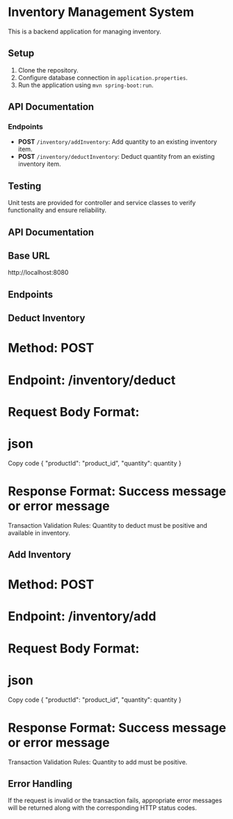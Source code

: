# Inventory Management System

This is a backend application for managing inventory.

## Setup

1. Clone the repository.
2. Configure database connection in `application.properties`.
3. Run the application using `mvn spring-boot:run`.

## API Documentation

### Endpoints

- **POST** `/inventory/addInventory`: Add quantity to an existing inventory item.
- **POST** `/inventory/deductInventory`: Deduct quantity from an existing inventory item.

## Testing

Unit tests are provided for controller and service classes to verify functionality and ensure reliability.


## API Documentation

## Base URL

http://localhost:8080


## Endpoints

## Deduct Inventory
# Method: POST
# Endpoint: /inventory/deduct
# Request Body Format:
# json
   Copy code
   {
      "productId": "product_id",
      "quantity": quantity
   }
# Response Format: Success message or error message
Transaction Validation Rules: Quantity to deduct must be positive and available in inventory.


## Add Inventory
# Method: POST
# Endpoint: /inventory/add
# Request Body Format:
# json
   Copy code
  {
    "productId": "product_id",
    "quantity": quantity
  }
# Response Format: Success message or error message
Transaction Validation Rules: Quantity to add must be positive.


## Error Handling


If the request is invalid or the transaction fails, appropriate error messages will be returned along with the corresponding HTTP status codes.



